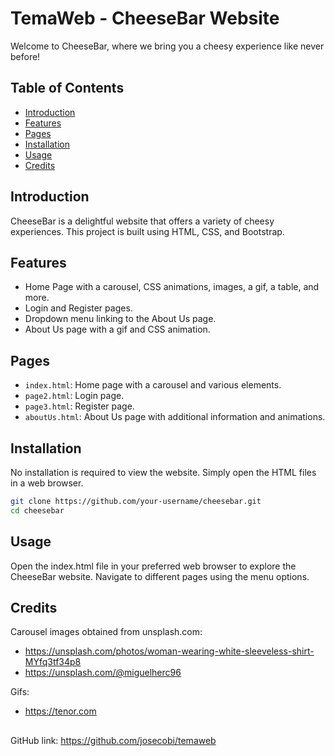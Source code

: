 # TemaWeb - CheeseBar Website

Welcome to CheeseBar, where we bring you a cheesy experience like never before!

## Table of Contents
- [Introduction](#introduction)
- [Features](#features)
- [Pages](#pages)
- [Installation](#installation)
- [Usage](#usage)
- [Credits](#credits)
  

## Introduction

CheeseBar is a delightful website that offers a variety of cheesy experiences. This project is built using HTML, CSS, and Bootstrap.

## Features

- Home Page with a carousel, CSS animations, images, a gif, a table, and more.
- Login and Register pages.
- Dropdown menu linking to the About Us page.
- About Us page with a gif and CSS animation.

## Pages

- `index.html`: Home page with a carousel and various elements.
- `page2.html`: Login page.
- `page3.html`: Register page.
- `aboutUs.html`: About Us page with additional information and animations.

## Installation

No installation is required to view the website. Simply open the HTML files in a web browser.

```bash
git clone https://github.com/your-username/cheesebar.git
cd cheesebar
```
## Usage

Open the index.html file in your preferred web browser to explore the CheeseBar website. Navigate to different pages using the menu options.

## Credits

Carousel images obtained from unsplash.com:
- https://unsplash.com/photos/woman-wearing-white-sleeveless-shirt-MYfq3tf34p8
- https://unsplash.com/@miguelherc96

Gifs:
- https://tenor.com

## 
GitHub link: https://github.com/josecobi/temaweb
